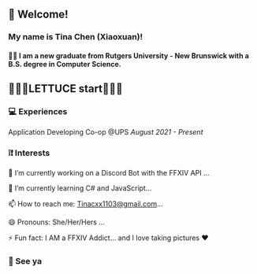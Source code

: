 ## 👋 Welcome!

###  My name is Tina Chen (Xiaoxuan)! 
#### 👩‍🎓 I am a new graduate from Rutgers University - New Brunswick with a B.S. degree in Computer Science.
## 🥗🥗🥗LETTUCE start🥗🥗🥗

### 💻 Experiences
Application Developing Co-op @UPS _August 2021 - Present_ 

### ❕❗ Interests

🔭 I’m currently working on a Discord Bot with the FFXIV API ...

🌱 I’m currently learning C# and JavaScript...

📫 How to reach me: Tinacxx1103@gmail.com...

😄 Pronouns: She/Her/Hers ...

⚡ Fun fact: I AM a FFXIV Addict... and I love taking pictures ❤

### 👐 See ya
